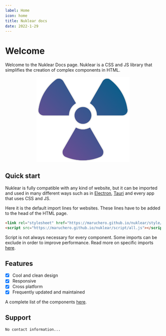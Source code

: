 ```yaml
---
label: Home
icon: home
title: Nuklear docs
date: 2022-1-29
---
```

# Welcome

Welcome to the Nuklear Docs page. Nuklear is a CSS and JS library that simplifies the creation of complex components in HTML.

<img src="static/icon.png" width="300" style="left: 50%; translate: -50%; position: relative">

## Quick start

Nuklear is fully compatible with any kind of website, but it can be imported and used in many different ways such as in [Electron](https://www.electronjs.org/), [Tauri](https://tauri.app/) and every app that uses CSS and JS.

Here it is the default import lines for websites. These lines have to be added to the head of the HTML page.

```html
<link rel="stylesheet" href="https://maruchero.github.io/nuklear/style/all.css">
<script src="https://maruchero.github.io/nuklear/script/all.js"></script>
```

Script is not always necessary for every component. Some imports can be exclude in order to improve performance. Read more on specific imports [here](./getting-started.md).

## Features

- [x] Cool and clean design
- [x] Responsive
- [x] Cross platform
- [x] Frequently updated and maintained

A complete list of the components [here](./components/).

## Support

```
No contact information...
```
